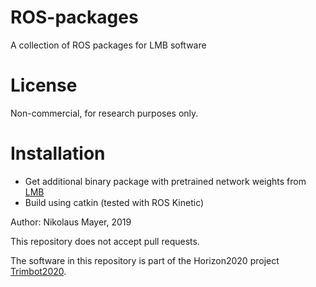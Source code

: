# ROS-packages
A collection of ROS packages for LMB software

# License
Non-commercial, for research purposes only.

# Installation
- Get additional binary package with pretrained network weights from [LMB](https://lmb.informatik.uni-freiburg.de/data/GitHub/ROS-packages/ROS-packages-data-1.tar.gz)
- Build using catkin (tested with ROS Kinetic)


Author: Nikolaus Mayer, 2019

This repository does not accept pull requests.

The software in this repository is part of the Horizon2020 project [Trimbot2020](www.trimbot2020.org).

